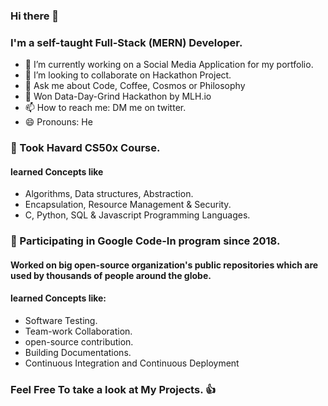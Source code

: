 ### Hi there 👋
### I'm a self-taught Full-Stack (MERN) Developer.

- 🔭 I’m currently working on a Social Media Application for my portfolio.
- 👯 I’m looking to collaborate on Hackathon Project.
- 💬 Ask me about Code, Coffee, Cosmos or Philosophy
- 🥈 Won Data-Day-Grind Hackathon by MLH.io
- 📫 How to reach me: DM me on twitter.
- 😄 Pronouns: He

### 📜 Took Havard CS50x Course.
#### learned Concepts like
-   Algorithms, Data structures, Abstraction.
-   Encapsulation, Resource Management & Security.
-   C, Python, SQL & Javascript Programming Languages.

### 👥 Participating in Google Code-In program since 2018.
#### Worked on big open-source organization's public repositories which are used by thousands of people around the globe.
#### learned Concepts like:
- Software Testing.
- Team-work Collaboration.
- open-source contribution.
- Building Documentations.
- Continuous Integration and Continuous Deployment

### Feel Free To take a look at My Projects. 👍
